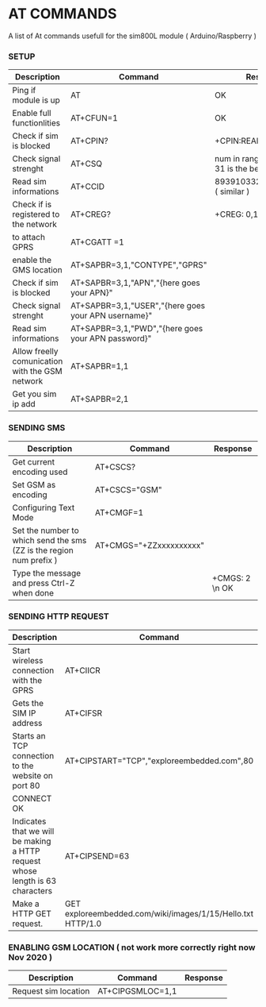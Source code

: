# AT COMMANDS

A list of At commands usefull for the sim800L module ( Arduino/Raspberry )

### SETUP

| Description                 | Command                        | Response                       |
|-------------                | -------------                  | -------------                  |
| Ping if module is up        | AT                  | OK                   |
| Enable full functionlities                | AT+CFUN=1                   | OK                  |
| Check if sim is blocked                | AT+CPIN?                   | +CPIN:READY                 |
| Check signal strenght                | AT+CSQ                   | num in range of 0 - 31 ( 31 is the best )                 |
| Read sim informations                | AT+CCID                  | 8939103320004650065f ( similar ) |
| Check if is registered to the network                | AT+CREG?                   | +CREG: 0,1 |
| to attach GPRS        | AT+CGATT =1                  |               |
| enable the GMS location                 | AT+SAPBR=3,1,"CONTYPE","GPRS"                    |                  |
| Check if sim is blocked                | AT+SAPBR=3,1,"APN","{here goes your APN}"                   | |
| Check signal strenght                | AT+SAPBR=3,1,"USER","{here goes your APN username}"                   | |
| Read sim informations                | AT+SAPBR=3,1,"PWD","{here goes your APN password}"                 | |
| Allow freelly comunication with the GSM network    | AT+SAPBR=1,1                   |  |
| Get you sim ip add            | AT+SAPBR=2,1                  |  |

### SENDING SMS 

| Description                 | Command                        | Response                       |
|-------------                | -------------                  | -------------                  |
| Get current encoding used        | AT+CSCS?                  |               |
| Set GSM as encoding                 | AT+CSCS="GSM"                    |                  |
| Configuring Text Mode               | AT+CMGF=1                   |       |
| Set the number to which send the sms (ZZ is the region num prefix )   | AT+CMGS="+ZZxxxxxxxxxx" |
| Type the message and press Ctrl-Z when done               |   | +CMGS: 2 \n OK|

### SENDING HTTP REQUEST

| Description                 | Command                        | Response                       |
|-------------                | -------------                  | -------------                  |
| Start wireless connection with the GPRS       | AT+CIICR                  |       	OK        |
| Gets the SIM IP address                 | AT+CIFSR                    |   100.73.110.9               |
| Starts an TCP connection to the website on port 80               | AT+CIPSTART="TCP","exploreembedded.com",80                  | OK
CONNECT OK      |
| Indicates that we will be making a HTTP request whose length is 63 characters   | AT+CIPSEND=63 | |
| Make a HTTP GET request.               | GET exploreembedded.com/wiki/images/1/15/Hello.txt HTTP/1.0  | SEND OK HTTP/1.0 200 OK|



### ENABLING GSM LOCATION ( not work more correctly right now Nov 2020 )

| Description                 | Command                        | Response                       |
|-------------                | -------------                  | -------------                  |
| Request sim location           | AT+CIPGSMLOC=1,1               |  |


